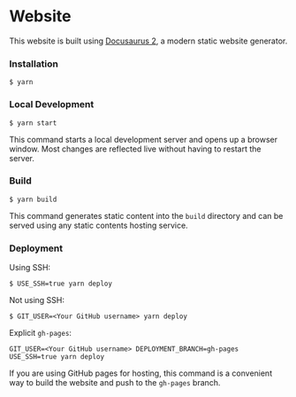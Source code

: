 # Website

This website is built using [Docusaurus 2](https://docusaurus.io/), a modern static website generator.

### Installation

```
$ yarn
```

### Local Development

```
$ yarn start
```

This command starts a local development server and opens up a browser window. Most changes are reflected live without having to restart the server.

### Build

```
$ yarn build
```

This command generates static content into the `build` directory and can be served using any static contents hosting service.

### Deployment

Using SSH:

```
$ USE_SSH=true yarn deploy
```

Not using SSH:

```
$ GIT_USER=<Your GitHub username> yarn deploy
```

Explicit `gh-pages`:

```
GIT_USER=<Your GitHub username> DEPLOYMENT_BRANCH=gh-pages USE_SSH=true yarn deploy
```

If you are using GitHub pages for hosting, this command is a convenient way to build the website and push to the `gh-pages` branch.
